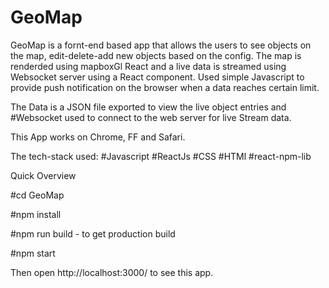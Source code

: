 # GeoMap
GeoMap is a fornt-end based app that allows the users to see objects on the map, edit-delete-add new objects based on the config.
The map is renderded using mapboxGl React and a live data is streamed using Websocket server using a React component.
Used simple Javascript to provide push notification on the browser when a data reaches certain limit.

The Data is a JSON file exported to view the live object entries and #Websocket used to connect to the web server for live Stream data.

This App works on Chrome, FF and Safari.

The tech-stack used:
#Javascript #ReactJs #CSS #HTMl #react-npm-lib


Quick Overview

#cd GeoMap

#npm install

#npm run build - to get production build

#npm start


Then open http://localhost:3000/ to see this app.


